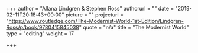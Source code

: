 +++
author = "Allana Lindgren & Stephen Ross"
authorurl = ""
date = "2019-02-11T20:18:43+00:00"
picture = ""
projecturl = "https://www.routledge.com/The-Modernist-World-1st-Edition/Lindgren-Ross/p/book/9780415845038"
quote = "n/a"
title = "The Modernist World"
type = "editing"
weight = 17

+++
